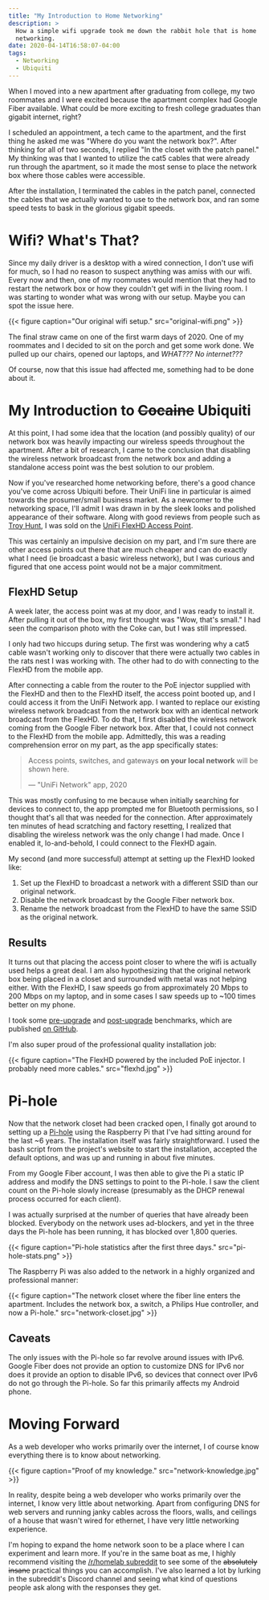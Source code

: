 ```yaml
---
title: "My Introduction to Home Networking"
description: >
  How a simple wifi upgrade took me down the rabbit hole that is home
  networking.
date: 2020-04-14T16:58:07-04:00
tags:
  - Networking
  - Ubiquiti
---
```


When I moved into a new apartment after graduating from college, my two
roommates and I were excited because the apartment complex had Google Fiber
available. What could be more exciting to fresh college graduates than gigabit
internet, right?

I scheduled an appointment, a tech came to the apartment, and the first thing he
asked me was "Where do you want the network box?". After thinking for all of two
seconds, I replied "In the closet with the patch panel." My thinking was that I
wanted to utilize the cat5 cables that were already run through the apartment,
so it made the most sense to place the network box where those cables were
accessible.

After the installation, I terminated the cables in the patch panel, connected
the cables that we actually wanted to use to the network box, and ran some speed
tests to bask in the glorious gigabit speeds.

# Wifi? What's That?

Since my daily driver is a desktop with a wired connection, I don't use wifi for
much, so I had no reason to suspect anything was amiss with our wifi. Every now
and then, one of my roommates would mention that they had to restart the network
box or how they couldn't get wifi in the living room. I was starting to wonder
what was wrong with our setup. Maybe you can spot the issue here.

{{< figure caption="Our original wifi setup." src="original-wifi.png" >}}

The final straw came on one of the first warm days of 2020. One of my roommates
and I decided to sit on the porch and get some work done. We pulled up our
chairs, opened our laptops, and *WHAT??? No internet???*

Of course, now that this issue had affected me, something had to be done about
it.

# My Introduction to ~~Cocaine~~ Ubiquiti

At this point, I had some idea that the location (and possibly quality) of our
network box was heavily impacting our wireless speeds throughout the apartment.
After a bit of research, I came to the conclusion that disabling the wireless
network broadcast from the network box and adding a standalone access point was
the best solution to our problem.

Now if you've researched home networking before, there's a good chance you've
come across Ubiquiti before. Their UniFi line in particular is aimed towards the
prosumer/small business market. As a newcomer to the networking space, I'll
admit I was drawn in by the sleek looks and polished appearance of their
software. Along with good reviews from people such as
[Troy Hunt][troy-hunt-ubiquiti], I was sold on the
[UniFi FlexHD Access Point][unifi-flexhd].

This was certainly an impulsive decision on my part, and I'm sure there are
other access points out there that are much cheaper and can do exactly what I
need (ie broadcast a basic wireless network), but I was curious and figured that
one access point would not be a major commitment.

## FlexHD Setup

A week later, the access point was at my door, and I was ready to install it.
After pulling it out of the box, my first thought was "Wow, that's small." I had
seen the comparison photo with the Coke can, but I was still impressed.

I only had two hiccups during setup. The first was wondering why a cat5 cable
wasn't working only to discover that there were actually two cables in the rats
nest I was working with. The other had to do with connecting to the FlexHD from
the mobile app.

After connecting a cable from the router to the PoE injector supplied with the
FlexHD and then to the FlexHD itself, the access point booted up, and I could
access it from the UniFi Network app. I wanted to replace our existing wireless
network broadcast from the network box with an identical network broadcast from
the FlexHD. To do that, I first disabled the wireless network coming from the
Google Fiber network box. After that, I could not connect to the FlexHD from the
mobile app. Admittedly, this was a reading comprehension error on my part, as
the app specifically states:

> Access points, switches, and gateways __on your local network__ will be shown
> here.
>
> &mdash; "UniFi Network" app, 2020

This was mostly confusing to me because when initially searching for devices to
connect to, the app prompted me for Bluetooth permissions, so I thought that's
all that was needed for the connection. After approximately ten minutes of head
scratching and factory resetting, I realized that disabling the wireless network
was the only change I had made. Once I enabled it, lo-and-behold, I could
connect to the FlexHD again.

My second (and more successful) attempt at setting up the FlexHD looked like:

1. Set up the FlexHD to broadcast a network with a different SSID than our
   original network.
2. Disable the network broadcast by the Google Fiber network box.
3. Rename the network broadcast from the FlexHD to have the same SSID as the
   original network.
   
## Results

It turns out that placing the access point closer to where the wifi is actually
used helps a great deal. I am also hypothesizing that the original network box
being placed in a closet and surrounded with metal was not helping either. With
the FlexHD, I saw speeds go from approximately 20 Mbps to 200 Mbps on my laptop,
and in some cases I saw speeds up to ~100 times better on my phone.

I took some [pre-upgrade][bench-pre-upgrade] and [post-upgrade][bench-new-wifi]
benchmarks, which are published [on GitHub][home-network-github].

I'm also super proud of the professional quality installation job:

{{< figure caption="The FlexHD powered by the included PoE injector. I probably need more cables."
           src="flexhd.jpg" >}}
 
# Pi-hole

Now that the network closet had been cracked open, I finally got around to
setting up a [Pi-hole][pi-hole] using the Raspberry Pi that I've had sitting
around for the last ~6 years. The installation itself was fairly
straightforward. I used the bash script from the project's website to start the
installation, accepted the default options, and was up and running in about five
minutes.

From my Google Fiber account, I was then able to give the Pi a static IP
address and modify the DNS settings to point to the Pi-hole. I saw the client
count on the Pi-hole slowly increase (presumably as the DHCP renewal process
occurred for each client).

I was actually surprised at the number of queries that have already been
blocked. Everybody on the network uses ad-blockers, and yet in the three days
the Pi-hole has been running, it has blocked over 1,800 queries.

{{< figure caption="Pi-hole statistics after the first three days."
           src="pi-hole-stats.png" >}}

The Raspberry Pi was also added to the network in a highly organized and
professional manner:

{{< figure caption="The network closet where the fiber line enters the apartment. Includes the network box, a switch, a Philips Hue controller, and now a Pi-hole."
           src="network-closet.jpg" >}}

## Caveats

The only issues with the Pi-hole so far revolve around issues with IPv6. Google
Fiber does not provide an option to customize DNS for IPv6 nor does it provide
an option to disable IPv6, so devices that connect over IPv6 do not go through
the Pi-hole. So far this primarily affects my Android phone.

# Moving Forward

As a web developer who works primarily over the internet, I of course know
everything there is to know about networking.

{{< figure caption="Proof of my knowledge." src="network-knowledge.jpg" >}}

In reality, despite being a web developer who works primarily over the internet,
I know very little about networking. Apart from configuring DNS for web servers
and running janky cables across the floors, walls, and ceilings of a house that
wasn't wired for ethernet, I have very little networking experience.

I'm hoping to expand the home network soon to be a place where I can experiment
and learn more. If you're in the same boat as me, I highly recommend visiting
the [/r/homelab subreddit][reddit-homelab] to see some of the
~~absolutely insane~~ practical things you can accomplish. I've also learned a
lot by lurking in the subreddit's Discord channel and seeing what kind of
questions people ask along with the responses they get.

[bench-new-wifi]: https://github.com/cdriehuys/home-network/blob/master/speedtests/new-access-point.csv
[bench-pre-upgrade]: https://github.com/cdriehuys/home-network/blob/master/speedtests/pre-upgrade.csv
[home-network-github]: https://github.com/cdriehuys/home-network
[pi-hole]: https://pi-hole.net/
[reddit-homelab]: https://reddit.com/r/homelab
[troy-hunt-ubiquiti]: https://www.troyhunt.com/ubiquiti-all-the-things-how-i-finally-fixed-my-dodgy-wifi/
[unifi-flexhd]: https://store.ui.com/collections/unifi-network-access-points/products/unifi-flexhd
